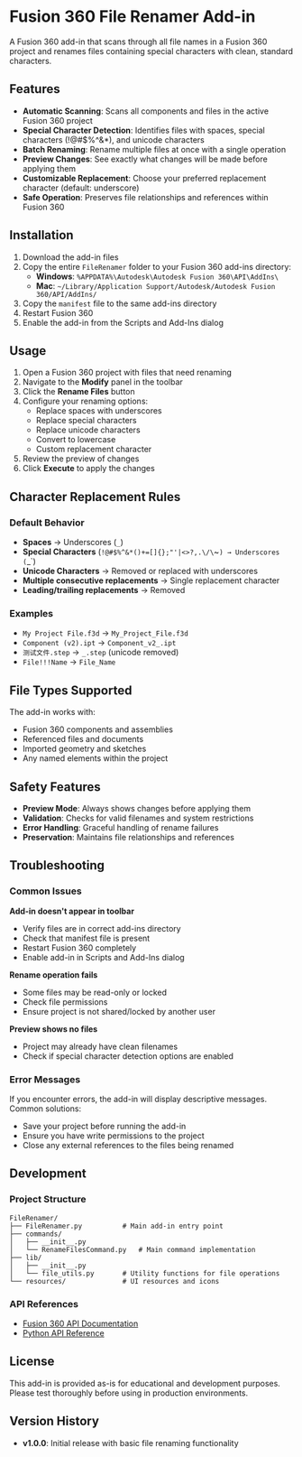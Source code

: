 # Fusion 360 File Renamer Add-in

A Fusion 360 add-in that scans through all file names in a Fusion 360 project and renames files containing special characters with clean, standard characters.

## Features

- **Automatic Scanning**: Scans all components and files in the active Fusion 360 project
- **Special Character Detection**: Identifies files with spaces, special characters (!@#$%^&*), and unicode characters
- **Batch Renaming**: Rename multiple files at once with a single operation
- **Preview Changes**: See exactly what changes will be made before applying them
- **Customizable Replacement**: Choose your preferred replacement character (default: underscore)
- **Safe Operation**: Preserves file relationships and references within Fusion 360

## Installation

1. Download the add-in files
2. Copy the entire `FileRenamer` folder to your Fusion 360 add-ins directory:
   - **Windows**: `%APPDATA%\Autodesk\Autodesk Fusion 360\API\AddIns\`
   - **Mac**: `~/Library/Application Support/Autodesk/Autodesk Fusion 360/API/AddIns/`
3. Copy the `manifest` file to the same add-ins directory
4. Restart Fusion 360
5. Enable the add-in from the Scripts and Add-Ins dialog

## Usage

1. Open a Fusion 360 project with files that need renaming
2. Navigate to the **Modify** panel in the toolbar
3. Click the **Rename Files** button
4. Configure your renaming options:
   - Replace spaces with underscores
   - Replace special characters
   - Replace unicode characters
   - Convert to lowercase
   - Custom replacement character
5. Review the preview of changes
6. Click **Execute** to apply the changes

## Character Replacement Rules

### Default Behavior
- **Spaces** → Underscores (`_`)
- **Special Characters** (`!@#$%^&*()+=[]{};"'|<>?,.\/\`~`) → Underscores (`_`)
- **Unicode Characters** → Removed or replaced with underscores
- **Multiple consecutive replacements** → Single replacement character
- **Leading/trailing replacements** → Removed

### Examples
- `My Project File.f3d` → `My_Project_File.f3d`
- `Component (v2).ipt` → `Component_v2_.ipt`
- `测试文件.step` → `_.step` (unicode removed)
- `File!!!Name` → `File_Name`

## File Types Supported

The add-in works with:
- Fusion 360 components and assemblies
- Referenced files and documents
- Imported geometry and sketches
- Any named elements within the project

## Safety Features

- **Preview Mode**: Always shows changes before applying them
- **Validation**: Checks for valid filenames and system restrictions
- **Error Handling**: Graceful handling of rename failures
- **Preservation**: Maintains file relationships and references

## Troubleshooting

### Common Issues

**Add-in doesn't appear in toolbar**
- Verify files are in correct add-ins directory
- Check that manifest file is present
- Restart Fusion 360 completely
- Enable add-in in Scripts and Add-Ins dialog

**Rename operation fails**
- Some files may be read-only or locked
- Check file permissions
- Ensure project is not shared/locked by another user

**Preview shows no files**
- Project may already have clean filenames
- Check if special character detection options are enabled

### Error Messages

If you encounter errors, the add-in will display descriptive messages. Common solutions:
- Save your project before running the add-in
- Ensure you have write permissions to the project
- Close any external references to the files being renamed

## Development

### Project Structure
```
FileRenamer/
├── FileRenamer.py          # Main add-in entry point
├── commands/
│   ├── __init__.py
│   └── RenameFilesCommand.py   # Main command implementation
├── lib/
│   ├── __init__.py
│   └── file_utils.py       # Utility functions for file operations
└── resources/              # UI resources and icons
```

### API References
- [Fusion 360 API Documentation](https://help.autodesk.com/view/fusion360/ENU/?guid=GUID-A92A4B10-3781-4925-94C6-47DA85A4F65A)
- [Python API Reference](https://help.autodesk.com/view/fusion360/ENU/?guid=GUID-7B5A90C8-E94C-48DA-B16B-430729B734DC)

## License

This add-in is provided as-is for educational and development purposes. Please test thoroughly before using in production environments.

## Version History

- **v1.0.0**: Initial release with basic file renaming functionality